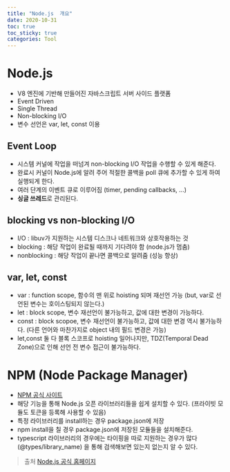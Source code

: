 ```yaml
---
title: "Node.js  개요"
date: 2020-10-31
toc: true
toc_sticky: true
categories: Tool
---
```


# Node.js
- V8 엔진에 기반해 만들어진 자바스크립트 서버 사이드 플랫폼
- Event Driven
- Single Thread
- Non-blocking I/O
- 변수 선언은 var, let, const 이용


## Event Loop
- 시스템 커널에 작업을 떠넘겨 non-blocking I/O 작업을 수행할 수 있게 해준다.
- 완료시 커널이 Node.js에 알려 주어 적절한 콜백을 poll 큐에 추가할 수 있게 하여 실행되게 한다.
- 여러 단계의 이벤트 큐로 이루어짐 (timer, pending callbacks, ...)
- **싱글 쓰레드**로 관리된다.
 

## blocking vs non-blocking I/O
- I/O : libuv가 지원하는 시스템 디스크나 네트워크와 상호작용하는 것
- blocking : 해당 작업이 완료될 때까지 기다려야 함 (node.js가 멈춤)
- nonblocking : 해당 작업이 끝나면 콜백으로 알려줌 (성능 향상)

## var, let, const
- var : function scope, 함수의 맨 위로 hoisting 되며 재선언 가능 (but, var로 선언된 변수는 호이스팅되지 않는다.)
- let : block scope, 변수 재선언이 불가능하고, 값에 대한 변경이 가능하다.
- const : block scopoe, 변수 재선언이 불가능하고, 값에 대한 변경 역시 불가능하다. (다른 언어와 마찬가지로 object 내의 필드 변경은 가능)
- let,const 둘 다 블록 스코프로 hoisting 일어나지만, TDZ(Temporal Dead Zone)으로 인해 선언 전 변수 접근이 불가능하다.


# NPM (Node Package Manager)
- [NPM 공식 사이트](https://www.npmjs.com/)
- 해당 기능을 통해 Node.js 오픈 라이브러리들을 쉽게 설치할 수 있다. (프라이빗 모듈도 토큰을 등록해 사용할 수 있음)
- 특정 라이브러리를 install하는 경우 package.json에 저장
- npm install을 칠 경우 package.json에 저장된 모듈들을 설치해준다.
- typescript 라이브러리의 경우에는 타이핑을 따로 지원하는 경우가 많다 
    (@types/library_name) 을 통해 검색해보면 있는지 없는지 알 수 있다.

 


> 출처
> [Node.js 공식 홈페이지](https://nodejs.org)

